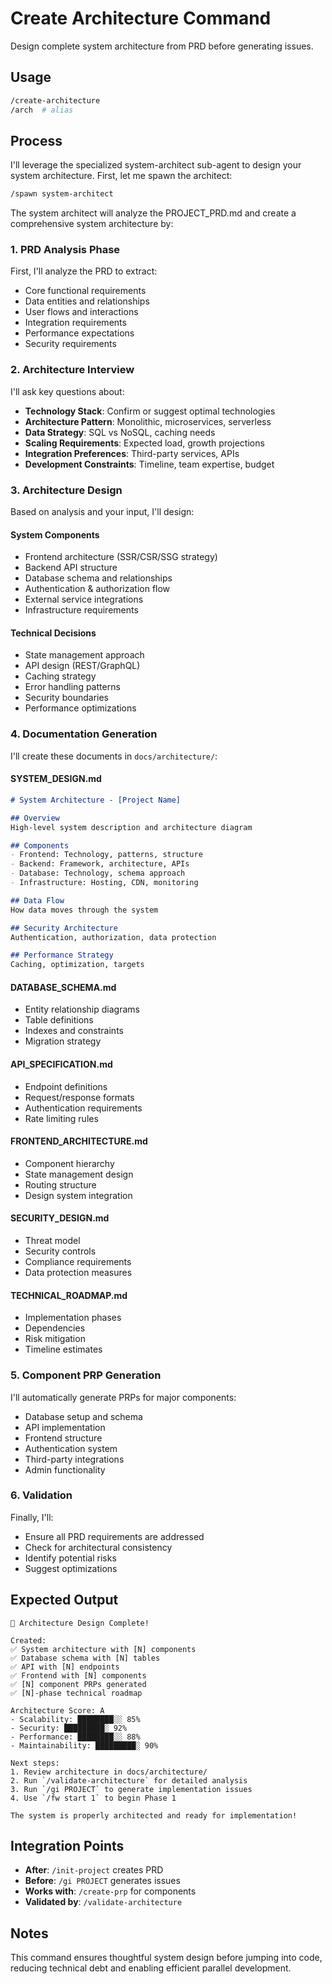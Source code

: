 # Create Architecture Command

Design complete system architecture from PRD before generating issues.

## Usage

```bash
/create-architecture
/arch  # alias
```

## Process

I'll leverage the specialized system-architect sub-agent to design your system architecture. First, let me spawn the architect:

```bash
/spawn system-architect
```

The system architect will analyze the PROJECT_PRD.md and create a comprehensive system architecture by:

### 1. PRD Analysis Phase
First, I'll analyze the PRD to extract:
- Core functional requirements
- Data entities and relationships
- User flows and interactions
- Integration requirements
- Performance expectations
- Security requirements

### 2. Architecture Interview
I'll ask key questions about:
- **Technology Stack**: Confirm or suggest optimal technologies
- **Architecture Pattern**: Monolithic, microservices, serverless
- **Data Strategy**: SQL vs NoSQL, caching needs
- **Scaling Requirements**: Expected load, growth projections
- **Integration Preferences**: Third-party services, APIs
- **Development Constraints**: Timeline, team expertise, budget

### 3. Architecture Design
Based on analysis and your input, I'll design:

#### System Components
- Frontend architecture (SSR/CSR/SSG strategy)
- Backend API structure
- Database schema and relationships
- Authentication & authorization flow
- External service integrations
- Infrastructure requirements

#### Technical Decisions
- State management approach
- API design (REST/GraphQL)
- Caching strategy
- Error handling patterns
- Security boundaries
- Performance optimizations

### 4. Documentation Generation
I'll create these documents in `docs/architecture/`:

#### SYSTEM_DESIGN.md
```markdown
# System Architecture - [Project Name]

## Overview
High-level system description and architecture diagram

## Components
- Frontend: Technology, patterns, structure
- Backend: Framework, architecture, APIs
- Database: Technology, schema approach
- Infrastructure: Hosting, CDN, monitoring

## Data Flow
How data moves through the system

## Security Architecture
Authentication, authorization, data protection

## Performance Strategy
Caching, optimization, targets
```

#### DATABASE_SCHEMA.md
- Entity relationship diagrams
- Table definitions
- Indexes and constraints
- Migration strategy

#### API_SPECIFICATION.md
- Endpoint definitions
- Request/response formats
- Authentication requirements
- Rate limiting rules

#### FRONTEND_ARCHITECTURE.md
- Component hierarchy
- State management design
- Routing structure
- Design system integration

#### SECURITY_DESIGN.md
- Threat model
- Security controls
- Compliance requirements
- Data protection measures

#### TECHNICAL_ROADMAP.md
- Implementation phases
- Dependencies
- Risk mitigation
- Timeline estimates

### 5. Component PRP Generation
I'll automatically generate PRPs for major components:
- Database setup and schema
- API implementation
- Frontend structure
- Authentication system
- Third-party integrations
- Admin functionality

### 6. Validation
Finally, I'll:
- Ensure all PRD requirements are addressed
- Check for architectural consistency
- Identify potential risks
- Suggest optimizations

## Expected Output

```
📐 Architecture Design Complete!

Created:
✅ System architecture with [N] components
✅ Database schema with [N] tables
✅ API with [N] endpoints
✅ Frontend with [N] components
✅ [N] component PRPs generated
✅ [N]-phase technical roadmap

Architecture Score: A
- Scalability: ████████░░ 85%
- Security: █████████░ 92%
- Performance: ████████░░ 88%
- Maintainability: █████████░ 90%

Next steps:
1. Review architecture in docs/architecture/
2. Run `/validate-architecture` for detailed analysis
3. Run `/gi PROJECT` to generate implementation issues
4. Use `/fw start 1` to begin Phase 1

The system is properly architected and ready for implementation!
```

## Integration Points

- **After**: `/init-project` creates PRD
- **Before**: `/gi PROJECT` generates issues
- **Works with**: `/create-prp` for components
- **Validated by**: `/validate-architecture`

## Notes

This command ensures thoughtful system design before jumping into code, reducing technical debt and enabling efficient parallel development.
